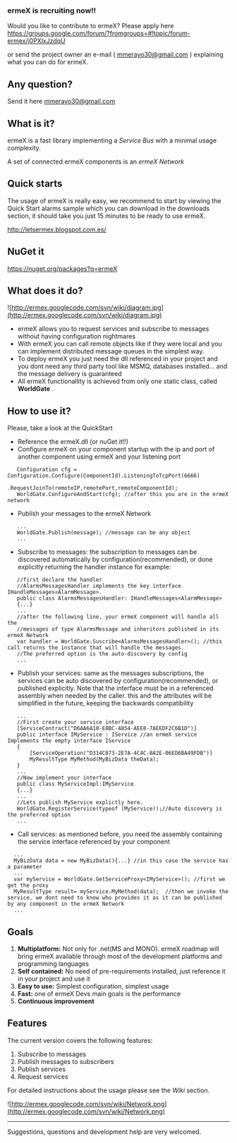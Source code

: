 ### ermeX is recruiting now!! ###
Would you like to contribute to ermeX?
Please apply here https://groups.google.com/forum/?fromgroups=#!topic/forum-ermex/j0PXlxJzdqU

or send the project owner an e-mail ( mmerayo30@gmail.com ) explaining what you can do for ermeX.

## Any question? ##
Send it here  mmerayo30@gmail.com


## What is it? ##
ermeX is a fast library implementing a _Service Bus_ with a minimal usage complexity.

A set of connected ermeX components is an _ermeX Network_

## Quick starts ##
The usage of ermeX is really easy, we recommend to start by viewing the Quick Start alarms sample which you can download in the downloads section, it should take you just 15 minutes to be ready to use ermeX.

http://letsermex.blogspot.com.es/

## NuGet it ##
https://nuget.org/packages?q=ermeX

## What does it do? ##
![http://ermex.googlecode.com/svn/wiki/diagram.jpg](http://ermex.googlecode.com/svn/wiki/diagram.jpg)
  * ermeX allows you to request services and subscribe to messages without having configuration nightmares
  * With ermeX you can call remote objects like if they were local and you can implement distributed message queues in the simplest way.
  * To deploy ermeX you just need the dll referenced in your project and you dont need any third party tool like MSMQ, databases installed... and the message delivery is guaranteed
  * All ermeX functionallity is achieved from only one static class, called **WorldGate** .


## How to use it? ##
Please, take a look at the QuickStart
  * Reference the ermeX.dll (or nuGet it!!)
  * Configure ermeX on your component startup with the ip and port of another component using ermeX and your listening port
```
   Configuration cfg = Configuration.Configure(ComponentId).ListeningToTcpPort(6666)
                      .RequestJoinTo(remoteIP,remotePort,remoteComponentId);
   WorldGate.ConfigureAndStart(cfg); //after this you are in the ermeX network
```

  * Publish your messages to the ermeX Network
```
   ...
   WorldGate.Publish(message); //message can be any object
   ...
```
  * Subscribe to messages: the subscription to messages can be discovered automatically by configuration(recommended), or done explicitly returning the handler instance for example:
```
   //first declare the handler
   //AlarmsMessagesHandler implements the key interface IHandleMessages<AlarmMessage>.  
   public class AlarmsMessagesHandler: IHandleMessages<AlarmMessage>   
   {...}
   ...
   //after the following line, your ermeX component will handle all the 
   //messages of type AlarmsMessage and inheritors published in its ermeX Network  
   var handler = WorldGate.Suscribe<AlarmsMessagesHandler>(); //this call returns the instance that will handle the messages. 
   //The preferred option is the auto-discovery by config
   ...
```
  * Publish your services: same as the messages subscriptions, the services can be auto discovered by configuration(recommended), or published explicitly.
Note that the interface must be in a referenced assembly when needed by the caller. this and the attributes will be simplified in the future, keeping the backwards compatibility
```
   ...
   //First create your service interface 
   [ServiceContract("D6AA6A10-E8BC-4854-AEE8-7AEEDF2C6B1D")]
   public interface IMyService : IService //an ermeX service Implements the empty interface IService
   {
       [ServiceOperation("D314C873-2E7A-4C4C-8A2E-06ED6BA49FDB")]
       MyResultType MyMethod(MyBizData theData);
   }
   ...
   //Now implement your interface
   public class MyServiceImpl:IMyService
   {...}
   ...
   //Lets publish MyService explictly here. 
   WorldGate.RegisterService(typeof (MyService));//Auto discovery is the preferred option
   ...
```

  * Call services: as mentioned before, you need the assembly containing the service interface referenced by your component
```
  ...
  MyBizData data = new MyBizData(){...} //in this case the service has a parameter  
  ...
  var myService = WorldGate.GetServiceProxy<IMyService>(); //first we get the proxy
  MyResultType result= myService.MyMethod(data);  //then we invoke the service. we dont need to know who provides it as it can be published by any component in the ermeX Network
  ...
```


## Goals ##
  1. **Multiplatform:**  Not only for .net(MS and MONO). ermeX roadmap will bring ermeX available through most of the development platforms and programming languages
  1. **Self contained:** No need of pre-requirements installed, just reference it in your project and use it
  1. **Easy to use:** Simplest configuration, simplest usage
  1. **Fast:** one of ermeX Devs main goals is the performance
  1. **Continuous improvement**



## Features ##

The current version covers the following features:
  1. Subscribe to messages
  1. Publish messages to subscribers
  1. Publish services
  1. Request services

For detailed instructions about the usage please see the _Wiki_ section.


![http://ermex.googlecode.com/svn/wiki/Network.png](http://ermex.googlecode.com/svn/wiki/Network.png)

---

Suggestions, questions and development help are very welcomed.